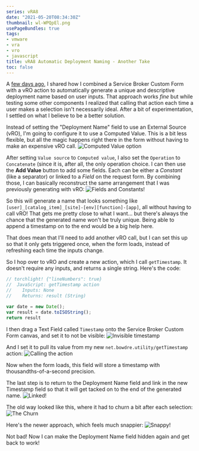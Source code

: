 ```yaml
---
series: vRA8
date: "2021-05-20T08:34:30Z"
thumbnail: wl-WPQpEl.png
usePageBundles: true
tags:
- vmware
- vra
- vro
- javascript
title: vRA8 Automatic Deployment Naming - Another Take
toc: false
---
```


A [few days ago](/vra8-custom-provisioning-part-four#automatic-deployment-naming), I shared how I combined a Service Broker Custom Form with a vRO action to automatically generate a unique and descriptive deployment name based on user inputs. That approach works *fine* but while testing some other components I realized that calling that action each time a user makes a selection isn't necessarily ideal. After a bit of experimentation, I settled on what I believe to be a better solution.

Instead of setting the "Deployment Name" field to use an External Source (vRO), I'm going to configure it to use a Computed Value. This is a bit less flexible, but all the magic happens right there in the form without having to make an expensive vRO call.
![Computed Value option](Ivv0ia8oX.png)

After setting `Value source` to `Computed value`, I also set the `Operation` to `Concatenate` (since it is, after all, the only operation choice. I can then use the **Add Value** button to add some fields. Each can be either a *Constant* (like a separator) or linked to a *Field* on the request form. By combining those, I can basically reconstruct the same arrangement that I was previously generating with vRO:
![Fields and Constants!](zN3EN6lrG.png)

So this will generate a name that looks something like `[user]_[catalog_item]_[site]-[env][function]-[app]`, all without having to call vRO! That gets me pretty close to what I want... but there's always the chance that the generated name won't be truly unique. Being able to append a timestamp on to the end would be a big help here.

That does mean that I'll need to add another vRO call, but I can set this up so that it only gets triggered once, when the form loads, instead of refreshing each time the inputs change.

So I hop over to vRO and create a new action, which I call `getTimestamp`. It doesn't require any inputs, and returns a single string. Here's the code:
```javascript
// torchlight! {"lineNumbers": true}
//  JavaScript: getTimestamp action
//    Inputs: None
//    Returns: result (String)

var date = new Date();
var result = date.toISOString();
return result
```

I then drag a Text Field called `Timestamp` onto the Service Broker Custom Form canvas, and set it to not be visible:
![Invisible timestamp](rtTeG3ZoR.png)

And I set it to pull its value from my new `net.bowdre.utility/getTimestamp` action:
![Calling the action](NoN-72Qf6.png)

Now when the form loads, this field will store a timestamp with thousandths-of-a-second precision.

The last step is to return to the Deployment Name field and link in the new Timestamp field so that it will get tacked on to the end of the generated name.
![Linked!](wl-WPQpEl.png)

The old way looked like this, where it had to churn a bit after each selection:
![The Churn](vH-npyz9s.gif)

Here's the newer approach, which feels much snappier:
![Snappy!](aumfETl1l.gif)

Not bad! Now I can make the Deployment Name field hidden again and get back to work!